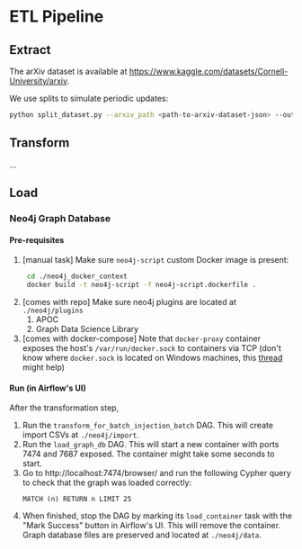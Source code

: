 # ETL Pipeline

## Extract

The arXiv dataset is available at https://www.kaggle.com/datasets/Cornell-University/arxiv. 

We use splits to simulate periodic updates:

```zsh
python split_dataset.py --arxiv_path <path-to-arxiv-dataset-json> --output_dir ./inputs
```

## Transform

...

## Load

### Neo4j Graph Database

#### Pre-requisites

1. [manual task] Make sure `neo4j-script` custom Docker image is present:
   ```zsh
    cd ./neo4j_docker_context
    docker build -t neo4j-script -f neo4j-script.dockerfile .
    ```
2. [comes with repo] Make sure neo4j plugins are located at `./neo4j/plugins`
   1. APOC
   2. Graph Data Science Library
3. [comes with docker-compose] Note that `docker-proxy` container exposes the host's `/var/run/docker.sock` to containers via TCP (don't know where `docker.sock` is located on Windows machines, this [thread](https://stackoverflow.com/questions/36765138/bind-to-docker-socket-on-windows) might help)

#### Run (in Airflow's UI)

After the transformation step, 

1. Run the `transform_for_batch_injection_batch` DAG. This will create import CSVs at `./neo4j/import`.
2. Run the `load_graph_db` DAG. This will start a new container with ports 7474 and 7687 exposed. The container might take some seconds to start.
3. Go to http://localhost:7474/browser/ and run the following Cypher query to check that the graph was loaded correctly:
   ```cypher
   MATCH (n) RETURN n LIMIT 25
   ```
4. When finished, stop the DAG by marking its `load_container` task with the "Mark Success" button in Airflow's UI. This will remove the container. Graph database files are preserved and located at `./neo4j/data`.